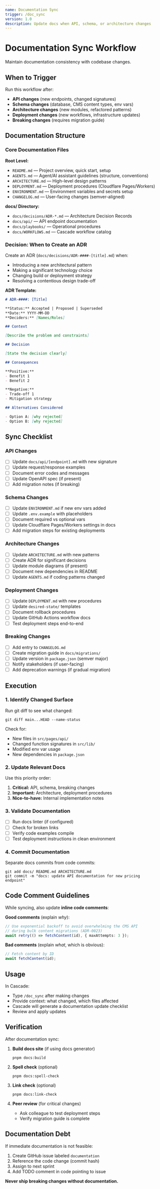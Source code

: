 ```yaml
---
name: Documentation Sync
trigger: /doc_sync
version: 1.0
description: Update docs when API, schema, or architecture changes
---
```


# Documentation Sync Workflow

Maintain documentation consistency with codebase changes.

## When to Trigger

Run this workflow after:
- **API changes** (new endpoints, changed signatures)
- **Schema changes** (database, CMS content types, env vars)
- **Architecture changes** (new modules, refactored patterns)
- **Deployment changes** (new workflows, infrastructure updates)
- **Breaking changes** (requires migration guide)

## Documentation Structure

### Core Documentation Files

**Root Level:**
- `README.md` — Project overview, quick start, setup
- `AGENTS.md` — Agent/AI assistant guidelines (structure, conventions)
- `ARCHITECTURE.md` — High-level design patterns
- `DEPLOYMENT.md` — Deployment procedures (Cloudflare Pages/Workers)
- `ENVIRONMENT.md` — Environment variables and secrets setup
- `CHANGELOG.md` — User-facing changes (semver-aligned)

**docs/ Directory:**
- `docs/decisions/ADR-*.md` — Architecture Decision Records
- `docs/api/` — API endpoint documentation
- `docs/playbooks/` — Operational procedures
- `docs/WORKFLOWS.md` — Cascade workflow catalog

### Decision: When to Create an ADR

Create an ADR (`docs/decisions/ADR-####-[title].md`) when:
- Introducing a new architectural pattern
- Making a significant technology choice
- Changing build or deployment strategy
- Resolving a contentious design trade-off

**ADR Template:**
```markdown
# ADR-####: [Title]

**Status:** Accepted | Proposed | Superseded  
**Date:** YYYY-MM-DD  
**Deciders:** [Names/Roles]

## Context

[Describe the problem and constraints]

## Decision

[State the decision clearly]

## Consequences

**Positive:**
- Benefit 1
- Benefit 2

**Negative:**
- Trade-off 1
- Mitigation strategy

## Alternatives Considered

- Option A: [why rejected]
- Option B: [why rejected]
```

## Sync Checklist

### API Changes

- [ ] Update `docs/api/[endpoint].md` with new signature
- [ ] Update request/response examples
- [ ] Document error codes and messages
- [ ] Update OpenAPI spec (if present)
- [ ] Add migration notes (if breaking)

### Schema Changes

- [ ] Update `ENVIRONMENT.md` if new env vars added
- [ ] Update `.env.example` with placeholders
- [ ] Document required vs optional vars
- [ ] Update Cloudflare Pages/Workers settings in docs
- [ ] Add migration steps for existing deployments

### Architecture Changes

- [ ] Update `ARCHITECTURE.md` with new patterns
- [ ] Create ADR for significant decisions
- [ ] Update module diagrams (if present)
- [ ] Document new dependencies in README
- [ ] Update `AGENTS.md` if coding patterns changed

### Deployment Changes

- [ ] Update `DEPLOYMENT.md` with new procedures
- [ ] Update `desired-state/` templates
- [ ] Document rollback procedures
- [ ] Update GitHub Actions workflow docs
- [ ] Test deployment steps end-to-end

### Breaking Changes

- [ ] Add entry to `CHANGELOG.md`
- [ ] Create migration guide in `docs/migrations/`
- [ ] Update version in `package.json` (semver major)
- [ ] Notify stakeholders (if user-facing)
- [ ] Add deprecation warnings (if gradual migration)

## Execution

### 1. Identify Changed Surface

Run git diff to see what changed:
```fish
git diff main...HEAD --name-status
```

Check for:
- New files in `src/pages/api/`
- Changed function signatures in `src/lib/`
- Modified env var usage
- New dependencies in `package.json`

### 2. Update Relevant Docs

Use this priority order:
1. **Critical:** API, schema, breaking changes
2. **Important:** Architecture, deployment procedures
3. **Nice-to-have:** Internal implementation notes

### 3. Validate Documentation

- [ ] Run docs linter (if configured)
- [ ] Check for broken links
- [ ] Verify code examples compile
- [ ] Test deployment instructions in clean environment

### 4. Commit Documentation

Separate docs commits from code commits:
```fish
git add docs/ README.md ARCHITECTURE.md
git commit -m "docs: update API documentation for new pricing endpoint"
```

## Code Comment Guidelines

While syncing, also update **inline code comments**:

**Good comments** (explain *why*):
```typescript
// Use exponential backoff to avoid overwhelming the CMS API
// during bulk content migrations (ADR-0023)
await retry(() => fetchContent(id), { maxAttempts: 3 });
```

**Bad comments** (explain *what*, which is obvious):
```typescript
// Fetch content by ID
await fetchContent(id);
```

## Usage

In Cascade:
- Type `/doc_sync` after making changes
- Provide context: what changed, which files affected
- Cascade will generate a documentation update checklist
- Review and apply updates

## Verification

After documentation sync:

1. **Build docs site** (if using docs generator)
   ```fish
   pnpm docs:build
   ```

2. **Spell check** (optional)
   ```fish
   pnpm docs:spell-check
   ```

3. **Link check** (optional)
   ```fish
   pnpm docs:link-check
   ```

4. **Peer review** (for critical changes)
   - Ask colleague to test deployment steps
   - Verify migration guide is complete

## Documentation Debt

If immediate documentation is not feasible:
1. Create GitHub issue labeled `documentation`
2. Reference the code change (commit hash)
3. Assign to next sprint
4. Add TODO comment in code pointing to issue

**Never ship breaking changes without documentation.**
